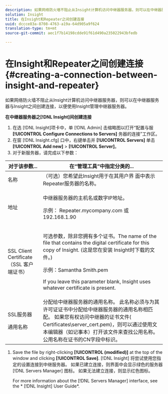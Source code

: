 ```yaml
---
description: 如果网络防火墙不阻止从Insight计算机访问中继器服务器，则可以在中继器服务器与Insight之间创建连接，以便使用Insight管理中继器服务器。
solution: Insight
title: 在Insight和Repeater之间创建连接
uuid: dccce83a-8708-4763-a19a-64d905a9f624
translation-type: tm+mt
source-git-commit: aec1f7b14198cdde91f61d490a235022943bfedb

---
```



# 在Insight和Repeater之间创建连接{#creating-a-connection-between-insight-and-repeater}

如果网络防火墙不阻止从Insight计算机访问中继器服务器，则可以在中继器服务器与Insight之间创建连接，以便使用Insight管理中继器服务器。

**在中继器服务器之[!DNL Insight]间创建连接**

1. 在选 [!DNL Insight]项卡中，单 [!DNL Admin] 击缩略图以打开“配置与服 **[!UICONTROL Configure Connections to Servers]** 务器的连接”工作区。
1. 在窗 [!DNL Insight.cfg] 口中，右键单击并 **[!UICONTROL Servers]** 单击 **[!UICONTROL Add new]** > **[!UICONTROL Server]**。
1. 对于新服务器，请完成以下参数：

<table id="table_DD79587255134B5A888A0F57CF10E5B0"> 
 <thead> 
  <tr> 
   <th colname="col1" class="entry"> 对于该参数... </th> 
   <th colname="col2" class="entry"> 在“管理工具”中指定分类的... </th> 
  </tr> 
 </thead>
 <tbody> 
  <tr> 
   <td colname="col1"> 名称 </td> 
   <td colname="col2">（可选）您希望此Insight用于在其用户界 <span class="keyword"> 面中表示</span> Repeater服务器的名称。 </td> 
  </tr> 
  <tr> 
   <td colname="col1"> 地址 </td> 
   <td colname="col2"> <p>中继器服务器的主机名或数字IP地址。 </p> <p>示例： <span class="filepath"> Repeater.mycompany.com</span> 或192.168.1.90 </p> </td> 
  </tr> 
  <tr> 
   <td colname="col1"> SSL Client Certificate（SSL 客户端证书） </td> 
   <td colname="col2"> <p>可选参数，除非您拥有多个证书。The name of the file that contains the digital certificate for this copy of <span class="keyword"> Insight</span>. (这是您在安装 <span class="keyword"> Insight时下载的文件</span>。) </p> <p>示例：<span class="filepath">Samantha Smith.pem</span></p> <p>If you leave this parameter blank, <span class="keyword"> Insight</span> uses whatever certificate is present. </p> </td> 
  </tr> 
  <tr> 
   <td colname="col1"> <p>SSL服务器 </p> <p>通用名称 </p> </td> 
   <td colname="col2">分配给中继器服务器的通用名称。 此名称必须与为其许可证证书中分配给中继器服务器的通用名称相匹配。 如果您有权访问中继器的证书文件(<span class="filepath"> Certificates\server_cert.pem</span>)，则可以通过使用文本编辑器（如记事本）打开该文件来查找公用名称。 公用名称在证书的CN字段中标识。 </td> 
  </tr> 
 </tbody> 
</table>

1. Save the file by right-clicking **[!UICONTROL (modified)]** at the top of the window and clicking **[!UICONTROL Save]**. [!DNL Insight] 将尝试使用您指定的设置连接到中继服务器。 如果已建立连接，则界面中会显示绿色的服务器 [!DNL Servers Manager] 图标。 如果无法建立连接，则显示红色图标。

   For more information about the [!DNL Servers Manager] interface, see the * [!DNL Insight] User Guide*.

